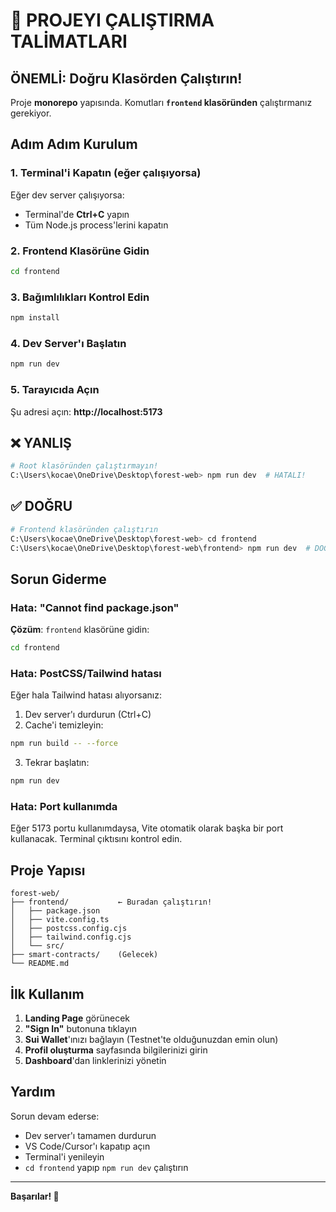 # 🚨 PROJEYI ÇALIŞTIRMA TALİMATLARI

## ÖNEMLİ: Doğru Klasörden Çalıştırın!

Proje **monorepo** yapısında. Komutları **`frontend` klasöründen** çalıştırmanız gerekiyor.

## Adım Adım Kurulum

### 1. Terminal'i Kapatın (eğer çalışıyorsa)

Eğer dev server çalışıyorsa:
- Terminal'de **Ctrl+C** yapın
- Tüm Node.js process'lerini kapatın

### 2. Frontend Klasörüne Gidin

```bash
cd frontend
```

### 3. Bağımlılıkları Kontrol Edin

```bash
npm install
```

### 4. Dev Server'ı Başlatın

```bash
npm run dev
```

### 5. Tarayıcıda Açın

Şu adresi açın: **http://localhost:5173**

## ❌ YANLIŞ

```bash
# Root klasöründen çalıştırmayın!
C:\Users\kocae\OneDrive\Desktop\forest-web> npm run dev  # HATALI!
```

## ✅ DOĞRU

```bash
# Frontend klasöründen çalıştırın
C:\Users\kocae\OneDrive\Desktop\forest-web> cd frontend
C:\Users\kocae\OneDrive\Desktop\forest-web\frontend> npm run dev  # DOĞRU!
```

## Sorun Giderme

### Hata: "Cannot find package.json"

**Çözüm**: `frontend` klasörüne gidin:
```bash
cd frontend
```

### Hata: PostCSS/Tailwind hatası

Eğer hala Tailwind hatası alıyorsanız:

1. Dev server'ı durdurun (Ctrl+C)
2. Cache'i temizleyin:
```bash
npm run build -- --force
```
3. Tekrar başlatın:
```bash
npm run dev
```

### Hata: Port kullanımda

Eğer 5173 portu kullanımdaysa, Vite otomatik olarak başka bir port kullanacak. Terminal çıktısını kontrol edin.

## Proje Yapısı

```
forest-web/
├── frontend/           ← Buradan çalıştırın!
│   ├── package.json
│   ├── vite.config.ts
│   ├── postcss.config.cjs
│   ├── tailwind.config.cjs
│   └── src/
├── smart-contracts/    (Gelecek)
└── README.md
```

## İlk Kullanım

1. **Landing Page** görünecek
2. **"Sign In"** butonuna tıklayın
3. **Sui Wallet**'ınızı bağlayın (Testnet'te olduğunuzdan emin olun)
4. **Profil oluşturma** sayfasında bilgilerinizi girin
5. **Dashboard**'dan linklerinizi yönetin

## Yardım

Sorun devam ederse:
- Dev server'ı tamamen durdurun
- VS Code/Cursor'ı kapatıp açın
- Terminal'i yenileyin
- `cd frontend` yapıp `npm run dev` çalıştırın

---

**Başarılar! 🌲**



